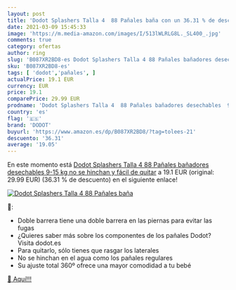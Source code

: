 ```yaml
---
layout: post
title: 'Dodot Splashers Talla 4  88 Pañales baña con un 36.31 % de descuento'
date: 2021-03-09 15:45:33
image: 'https://m.media-amazon.com/images/I/513lWLRLG8L._SL400_.jpg'
comments: true
category: ofertas
author: ring
slug: 'B087XR2BD8-es Dodot Splashers Talla 4 88 Pañales bañadores desechables...'
sku: 'B087XR2BD8-es'
tags: [ 'dodot','pañales', ]
actualPrice: 19.1 EUR
currency: EUR
price: 19.1
comparePrice: 29.99 EUR
prodname: 'Dodot Splashers Talla 4  88 Pañales bañadores desechables  9-15 kg  no se hinchan y fácil de quitar'
country: 'es'
flag: '🇪🇸'
brand: 'DODOT'
buyurl: 'https://www.amazon.es/dp/B087XR2BD8/?tag=tolees-21'
descuento: '36.31'
average: '19.05'
---
```


En este momento está [Dodot Splashers Talla 4  88 Pañales bañadores desechables  9-15 kg  no se hinchan y fácil de quitar](https://www.amazon.es/dp/B087XR2BD8/?tag=tolees-21) a 19.1 EUR (original: 29.99 EUR) (36.31 %  de descuento) en el siguiente enlace!

[![Dodot Splashers Talla 4  88 Pañales baña](https://m.media-amazon.com/images/I/513lWLRLG8L._SL400_.jpg)](https://www.amazon.es/dp/B087XR2BD8/?tag=tolees-21)

🔎:

- Doble barrera tiene una doble barrera en las piernas para evitar las fugas
- ¿Quieres saber más sobre los componentes de los pañales Dodot? Visita dodot.es
- Para quitarlo, sólo tienes que rasgar los laterales
- No se hinchan en el agua como los pañales regulares
- Su ajuste total 360º ofrece una mayor comodidad a tu bebé

[🛒 Aquí!!!](https://www.amazon.es/dp/B087XR2BD8/?tag=tolees-21)
